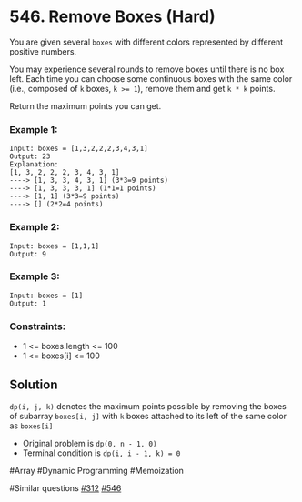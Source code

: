 # 546. Remove Boxes (Hard)

You are given several `boxes` with different colors represented by different positive numbers.

You may experience several rounds to remove boxes until there is no box left. Each time you can choose some continuous boxes with the same color (i.e., composed of `k` boxes, `k >= 1`), remove them and get `k * k` points.

Return the maximum points you can get.

### Example 1:

```
Input: boxes = [1,3,2,2,2,3,4,3,1]
Output: 23
Explanation:
[1, 3, 2, 2, 2, 3, 4, 3, 1]
----> [1, 3, 3, 4, 3, 1] (3*3=9 points)
----> [1, 3, 3, 3, 1] (1*1=1 points)
----> [1, 1] (3*3=9 points)
----> [] (2*2=4 points)
```

### Example 2:

```
Input: boxes = [1,1,1]
Output: 9
```

### Example 3:

```
Input: boxes = [1]
Output: 1
```

### Constraints:

- 1 <= boxes.length <= 100
- 1 <= boxes[i] <= 100

## Solution

`dp(i, j, k)` denotes the maximum points possible by removing the boxes of subarray `boxes[i, j]` with `k` boxes attached to its left of the same color as `boxes[i]`

- Original problem is `dp(0, n - 1, 0)`
- Terminal condition is `dp(i, i - 1, k) = 0`

#Array #Dynamic Programming #Memoization

#Similar questions [#312](../p312h/README.md) [#546](../p546h/README.md)
